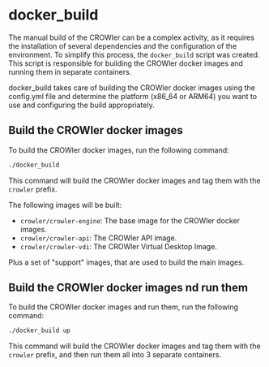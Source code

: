# docker_build

The manual build of the CROWler can be a complex activity, as it requires the installation of several dependencies and the configuration of the environment. To simplify this process, the `docker_build` script was created. This script is responsible for building the CROWler docker images and running them in separate containers.

docker_build takes care of building the CROWler docker images using the config.yml file and determine the platform (x86_64 or ARM64) you want to use and configuring the build appropriately.

## Build the CROWler docker images

To build the CROWler docker images, run the following command:

```bash
./docker_build
```

This command will build the CROWler docker images and tag them with the `crowler` prefix.

The following images will be built:

- `crowler/crowler-engine`: The base image for the CROWler docker images.
- `crowler/crowler-api`: The CROWler API image.
- `crowler/crowler-vdi`: The CROWler Virtual Desktop Image.

Plus a set of "support" images, that are used to build the main images.

## Build the CROWler docker images nd run them

To build the CROWler docker images and run them, run the following command:

```bash
./docker_build up
```

This command will build the CROWler docker images and tag them with the `crowler` prefix, and then run them all into 3 separate containers.
